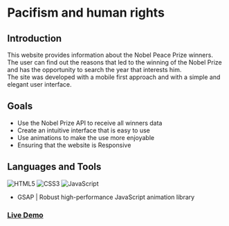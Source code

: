 # Pacifism and human rights

## Introduction

This website provides information about the Nobel Peace Prize winners. 
<br>
The user can find out the reasons that led to the winning of the Nobel Prize 
<br>
and has the opportunity to search the year that interests him.
<br>
The site was developed with a mobile first approach and with a simple and elegant user interface.

## Goals

- Use the Nobel Prize API to receive all winners data
- Create an intuitive interface that is easy to use
- Use animations to make the use more enjoyable
- Ensuring that the website is Responsive

##  Languages and Tools

![HTML5](https://img.shields.io/badge/-HTML-000000?style=flat&logo=html5)
![CSS3](https://img.shields.io/badge/-CSS-000000?style=flat&logo=css3&logoColor=blue)
![JavaScript](https://img.shields.io/badge/-JavaScript-000000?style=flat&logo=javascript)
- GSAP | Robust high-performance JavaScript animation library

### [Live Demo](https://marcos-bernasconi.github.io/Nobel/index.html)

